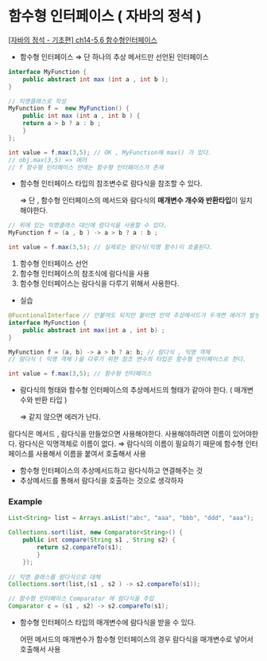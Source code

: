 # 함수형 인터페이스 ( 자바의 정석 )

[[자바의 정석 - 기초편] ch14-5,6 함수형인터페이스](https://youtu.be/0Sp9eFRV8gE)

- 함수형 인터페이스 ⇒ 단 하나의 추상 메서드만 선언된 인터페이스

```java
interface MyFunction { 
	public abstract int max (int a , int b );
}

// 익명클래스로 작성 
MyFunction f =  new MyFunction() {
	public int max (int a , int b ) {
	return a > b ? a : b ;
	}
};

int value = f.max(3,5); // OK , MyFunction에 max() 가 있다.
// obj.max(3,5) => 에러 
// f 함수형 인터페이스 안에는 함수형 인터페이스가 존재 

```

- 함수형 인터페이스 타입의 참조변수로 람다식을 참조할 수 있다.

  ⇒ 단 , 함수형 인터페이스의 메서드와 람다식의 **매개변수 개수와 반환타입**이 일치 해야한다.


```java
// 위에 있는 익명클래스 대신에 람다식을 사용할 수 있다.
MyFunction f = (a , b ) -> a > b ? a : b ;

int value = f.max(3,5); // 실제로는 람다식(익명 함수)이 호출된다.

```

1. 함수형 인터페이스 선언
2. 함수형 인터페이스의 참조식에 람다식을 사용
3. 함수형 인터페이스는 람다식을 다루기 위해서 사용한다.

- 실습

```java
@FucntionalInterface // 안붙여도 되지만 붙이면 만약 추상메서드가 두개면 에러가 발생 
interface MyFunction {
	public abstract int max(int a , int b) ;
}

MyFunction f = (a, b) -> a > b ? a: b; // 람다식 , 익명 객체 
// 람다식 ( 익명 객체 )을 다루기 위한 참조 변수의 타입은 함수형 인터페이스로 한다.

int value = f.max(3,5); // 함수형 인터페이스 

```

- 람다식의 형태와 함수형 인터페이스의 추상메서드의 형태가 같아야 한다. ( 매개변수와 반환 타입 )

  ⇒ 같지 않으면 에러가 난다.


람다식은 메서드 , 람다식을 만들었으면 사용해야한다. 사용해야하려면 이름이 있어야한다. 람다식은 익명객체로 이름이 없다. ⇒ 람다식의 이름이 필요하기 때문에 함수형 인터페이스를 사용해서 이름을 붙여서 호출해서 사용

- 함수형 인터페이스의 추상메서드하고 람다식하고 연결해주는 것
- 추상메서드를 통해서 람다식을 호출하는 것으로 생각하자

### Example

```java
List<String> list = Arrays.asList("abc", "aaa", "bbb", "ddd", "aaa");

Collections.sort(list, new Comparator<String>() {
	public int compare(String s1 , String s2) {
		return s2.compareTo(s1);
		}
	});
	
// 익명 클래스를 람다식으로 대체 
Collections.sort(list,(s1 , s2 ) -> s2.compareTo(s1));

// 함수형 인터페이스 Comparator 에 람다식을 주입
Comparator c = (s1 , s2) -> s2.compareTo(s1); 
```

- 함수형 인터페이스 타입의 매개변수에 람다식을 받을 수 있다.

  어떤 메서드의 매개변수가 함수형 인터페이스의 경우 람다식을 매개변수로 넣어서 호출해서 사용